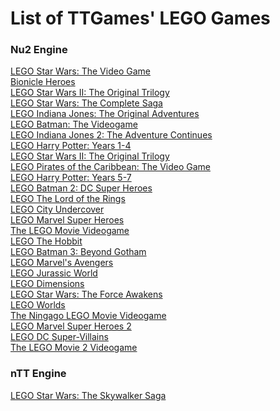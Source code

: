 List of TTGames' LEGO Games
============
<h3>Nu2 Engine</h3>

[LEGO Star Wars: The Video Game](lswi.md)<br>
[Bionicle Heroes](bionicle_heroes.md)<br>
[LEGO Star Wars II: The Original Trilogy](lswii.md)<br>
[LEGO Star Wars: The Complete Saga](tcs.md)<br>
[LEGO Indiana Jones: The Original Adventures](lij1.md)<br/>
[LEGO Batman: The Videogame](lb1.md)<br>
[LEGO Indiana Jones 2: The Adventure Continues](lij2.md)<br/>
[LEGO Harry Potter: Years 1-4](lhp1.md)<br>
[LEGO Star Wars II: The Original Trilogy](lswiii.md)<br>
[LEGO Pirates of the Caribbean: The Video Game](lpotc.md)<br>
[LEGO Harry Potter: Years 5-7](lhp2.md)<br>
[LEGO Batman 2: DC Super Heroes](lb2.md)<br>
[LEGO The Lord of the Rings](llotr.md)<br>
[LEGO City Undercover](lcu.md)<br>
[LEGO Marvel Super Heroes](lmsh1.md)<br/>
[The LEGO Movie Videogame](tlmvg1.md)<br>
[LEGO The Hobbit](lego_hobbit.md)<br/>
[LEGO Batman 3: Beyond Gotham](lb3.md)<br>
[LEGO Marvel's Avengers](lma.md)<br/>
[LEGO Jurassic World](ljw.md)<br>
[LEGO Dimensions](dimensions.md)<br>
[LEGO Star Wars: The Force Awakens](tfa.md)<br>
[LEGO Worlds](worlds.md)<br>
[The Ningago LEGO Movie Videogame](ninjago_movie.md)<br>
[LEGO Marvel Super Heroes 2](lmsh2.md)<br/>
[LEGO DC Super-Villains](LDCSV.md)<br>
[The LEGO Movie 2 Videogame](tlmvg2.md)<br>

<h3>nTT Engine</h3>

[LEGO Star Wars: The Skywalker Saga](tss.md)<br>
